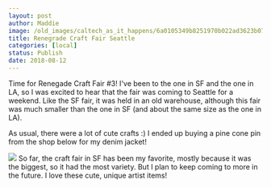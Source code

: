 ```yaml
---
layout: post
author: Maddie
image: /old_images/caltech_as_it_happens/6a0105349b8251970b022ad3623b07200c.jpg
title: Renegrade Craft Fair Seattle
categories: [local]
status: Publish
date: 2018-08-12
---
```


Time for Renegade Craft Fair #3! I've been to the one in SF and the one in LA, so I was excited to hear that the fair was coming to Seattle for a weekend. Like the SF fair, it was held in an old warehouse, although this fair was much smaller than the one in SF (and about the same size as the one in LA).

As usual, there were a lot of cute crafts :) I ended up buying a pine cone pin from the shop below for my denim jacket!


![](/old_images/caltech_as_it_happens/6a0105349b8251970b022ad3623af3200c.jpg)
So far, the craft fair in SF has been my favorite, mostly because it was the biggest, so it had the most variety. But I plan to keep coming to more in the future. I love these cute, unique artist items!
